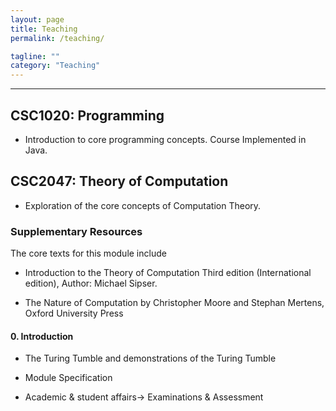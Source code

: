 ```yaml
---
layout: page
title: Teaching
permalink: /teaching/

tagline: ""
category: "Teaching"
---
```


---

<h2> CSC1020: Programming</h2>

  - Introduction to core programming concepts. Course Implemented in Java.
  
<h2> CSC2047: Theory of Computation </h2>

  - Exploration of the core concepts of Computation Theory.
  <h3> Supplementary Resources </h3>
  The core texts for this module include
  
  - Introduction to the Theory of Computation Third edition (International edition), Author: Michael Sipser.
  
  - The Nature of Computation by Christopher Moore and Stephan Mertens, Oxford University  Press
  <h4> 0. Introduction </h4>
  
  - The Turing Tumble and demonstrations of the Turing Tumble
  
  - Module Specification
  
  - Academic & student affairs-> Examinations & Assessment
